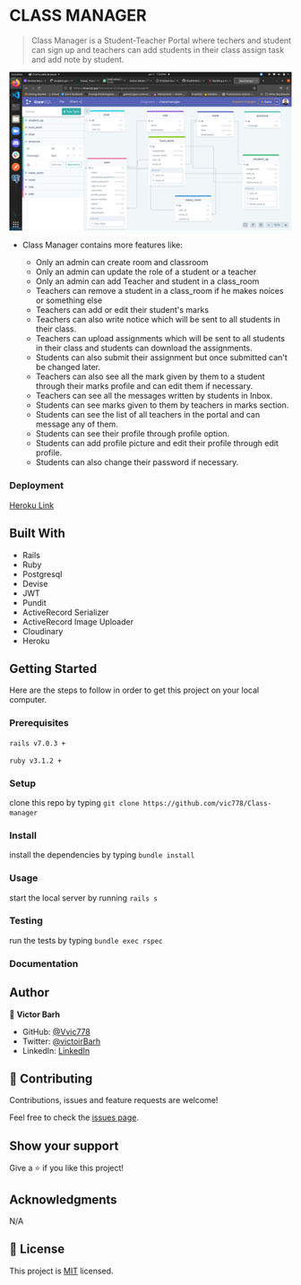 # CLASS MANAGER

> Class Manager is a Student-Teacher Portal where techers and student can sign up and teachers can add students in their class assign task and add note by student.

  ![](app/assets/images/screen2.png)
 - Class Manager contains more features like:

    - Only an admin can create room and classroom
    - Only an admin can update the role of a student or a teacher
    - Only an admin can add Teacher and student in a class_room
    - Teachers can remove a student in a class_room if he makes noices or something else 
    - Teachers can add or edit their student's marks
    - Teachers can also write notice which will be sent to all students in their class.
    - Teachers can upload assignments which will be sent to all students in their class and students can download the assignments.
    - Students can also submit their assignment but once submitted can't be changed later.
    - Teachers can also see all the mark given by them to a student through their marks profile and can edit them if necessary.
    - Teachers can see all the messages written by students in Inbox.
    - Students can see marks given to them by teachers in marks section.
    - Students can see the list of all teachers in the portal and can message any of them.
    - Students can see their profile through profile option.
    - Students can add profile picture and edit their profile through edit profile.
    - Students can also change their password if necessary.



### Deployment

[Heroku Link]()

## Built With

- Rails
- Ruby 
- Postgresql
- Devise
- JWT
- Pundit
- ActiveRecord Serializer
- ActiveRecord Image Uploader
- Cloudinary
- Heroku

## Getting Started

Here are the steps to follow in order to get this project on your local computer.

### Prerequisites

`rails v7.0.3 +`

`ruby v3.1.2 +`

### Setup

clone this repo by typing `git clone https://github.com/vic778/Class-manager`

### Install

install the dependencies by typing `bundle install`

### Usage

start the local server by running `rails s`

### Testing

run the tests by typing `bundle exec rspec`


### Documentation


## Author

👤 **Victor Barh**

- GitHub: [@Vvic778](https://github.com/vic778)
- Twitter: [@victoirBarh](https://twitter.com/)
- LinkedIn: [LinkedIn](https://linkedin.com/in/victoir-barh)


## 🤝 Contributing

Contributions, issues and feature requests are welcome!

Feel free to check the [issues page](issues/).

## Show your support

Give a ⭐️ if you like this project!

## Acknowledgments

 N/A

## 📝 License

This project is [MIT](lic.url) licensed.

